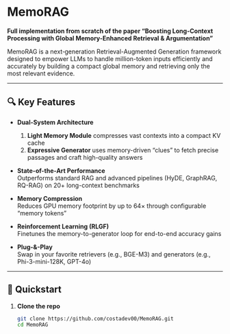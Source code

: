 # MemoRAG

**Full implementation from scratch of the paper “Boosting Long-Context Processing with Global Memory-Enhanced Retrieval & Argumentation”**

MemoRAG is a next‐generation Retrieval-Augmented Generation framework designed to empower LLMs to handle million-token inputs efficiently and accurately by building a compact global memory and retrieving only the most relevant evidence.

---

## 🔍 Key Features

- **Dual-System Architecture**  
  1. **Light Memory Module** compresses vast contexts into a compact KV cache  
  2. **Expressive Generator** uses memory-driven “clues” to fetch precise passages and craft high-quality answers  

- **State-of-the-Art Performance**  
  Outperforms standard RAG and advanced pipelines (HyDE, GraphRAG, RQ-RAG) on 20+ long-context benchmarks  

- **Memory Compression**  
  Reduces GPU memory footprint by up to 64× through configurable “memory tokens”  

- **Reinforcement Learning (RLGF)**  
  Finetunes the memory-to-generator loop for end-to-end accuracy gains  

- **Plug-&-Play**  
  Swap in your favorite retrievers (e.g., BGE-M3) and generators (e.g., Phi-3-mini-128K, GPT-4o)  

---

## 🚀 Quickstart

1. **Clone the repo**  
   ```bash
   git clone https://github.com/costadev00/MemoRAG.git
   cd MemoRAG

